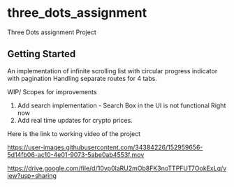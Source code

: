 # three_dots_assignment

Three Dots assignment Project
## Getting Started

An implementation of infinite scrolling list with circular progress indicator with pagination
Handling separate routes for 4 tabs.

WIP/ Scopes for improvements
1. Add search implementation - Search Box in the UI is not functional Right now
2. Add real time updates for crypto prices.


Here is the link to working video of the project 



https://user-images.githubusercontent.com/34384226/152959656-5d14fb06-ac10-4e01-9073-5abe0ab4553f.mov




https://drive.google.com/file/d/10vp0laRU2mOb8FK3noTTPFUT7OokExLq/view?usp=sharing





